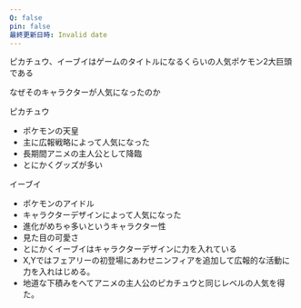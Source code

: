 ```yaml
---
Q: false
pin: false
最終更新日時: Invalid date
---
```

  

ピカチュウ、イーブイはゲームのタイトルになるくらいの人気ポケモン2大巨頭である

なぜそのキャラクターが人気になったのか

ピカチュウ

- ポケモンの天皇
- 主に広報戦略によって人気になった
- 長期間アニメの主人公として降臨
- とにかくグッズが多い

イーブイ

- ポケモンのアイドル
- キャラクターデザインによって人気になった
- 進化がめちゃ多いというキャラクター性
- 見た目の可愛さ
- とにかくイーブイはキャラクターデザインに力を入れている
- X,Yではフェアリーの初登場にあわせニンフィアを追加して広報的な活動に力を入れはじめる。
- 地道な下積みをへてアニメの主人公のピカチュウと同じレベルの人気を得た。